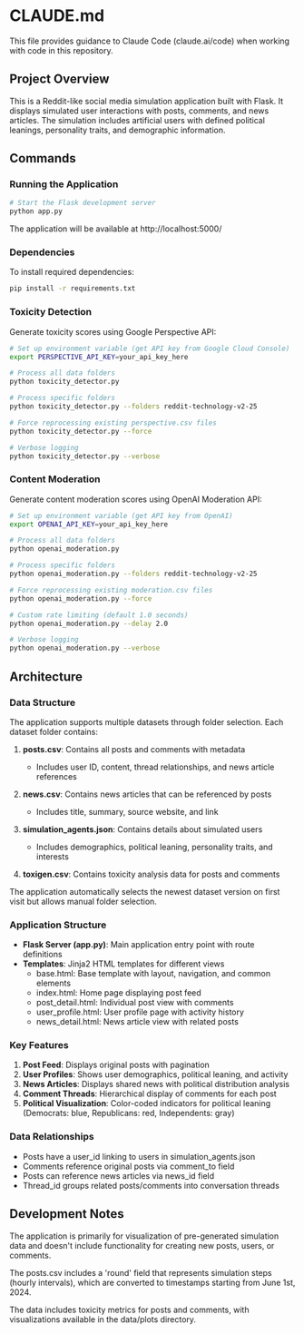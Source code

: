 # CLAUDE.md

This file provides guidance to Claude Code (claude.ai/code) when working with code in this repository.

## Project Overview

This is a Reddit-like social media simulation application built with Flask. It displays simulated user interactions with posts, comments, and news articles. The simulation includes artificial users with defined political leanings, personality traits, and demographic information.

## Commands

### Running the Application

```bash
# Start the Flask development server
python app.py
```

The application will be available at http://localhost:5000/

### Dependencies

To install required dependencies:

```bash
pip install -r requirements.txt
```

### Toxicity Detection

Generate toxicity scores using Google Perspective API:

```bash
# Set up environment variable (get API key from Google Cloud Console)
export PERSPECTIVE_API_KEY=your_api_key_here

# Process all data folders
python toxicity_detector.py

# Process specific folders
python toxicity_detector.py --folders reddit-technology-v2-25

# Force reprocessing existing perspective.csv files
python toxicity_detector.py --force

# Verbose logging
python toxicity_detector.py --verbose
```

### Content Moderation

Generate content moderation scores using OpenAI Moderation API:

```bash
# Set up environment variable (get API key from OpenAI)
export OPENAI_API_KEY=your_api_key_here

# Process all data folders
python openai_moderation.py

# Process specific folders
python openai_moderation.py --folders reddit-technology-v2-25

# Force reprocessing existing moderation.csv files
python openai_moderation.py --force

# Custom rate limiting (default 1.0 seconds)
python openai_moderation.py --delay 2.0

# Verbose logging
python openai_moderation.py --verbose
```

## Architecture

### Data Structure

The application supports multiple datasets through folder selection. Each dataset folder contains:

1. **posts.csv**: Contains all posts and comments with metadata
   - Includes user ID, content, thread relationships, and news article references

2. **news.csv**: Contains news articles that can be referenced by posts
   - Includes title, summary, source website, and link

3. **simulation_agents.json**: Contains details about simulated users
   - Includes demographics, political leaning, personality traits, and interests

4. **toxigen.csv**: Contains toxicity analysis data for posts and comments

The application automatically selects the newest dataset version on first visit but allows manual folder selection.

### Application Structure

- **Flask Server (app.py)**: Main application entry point with route definitions
- **Templates**: Jinja2 HTML templates for different views
  - base.html: Base template with layout, navigation, and common elements
  - index.html: Home page displaying post feed
  - post_detail.html: Individual post view with comments
  - user_profile.html: User profile page with activity history
  - news_detail.html: News article view with related posts

### Key Features

1. **Post Feed**: Displays original posts with pagination
2. **User Profiles**: Shows user demographics, political leaning, and activity
3. **News Articles**: Displays shared news with political distribution analysis
4. **Comment Threads**: Hierarchical display of comments for each post
5. **Political Visualization**: Color-coded indicators for political leaning (Democrats: blue, Republicans: red, Independents: gray)

### Data Relationships

- Posts have a user_id linking to users in simulation_agents.json
- Comments reference original posts via comment_to field
- Posts can reference news articles via news_id field
- Thread_id groups related posts/comments into conversation threads

## Development Notes

The application is primarily for visualization of pre-generated simulation data and doesn't include functionality for creating new posts, users, or comments.

The posts.csv includes a 'round' field that represents simulation steps (hourly intervals), which are converted to timestamps starting from June 1st, 2024.

The data includes toxicity metrics for posts and comments, with visualizations available in the data/plots directory.